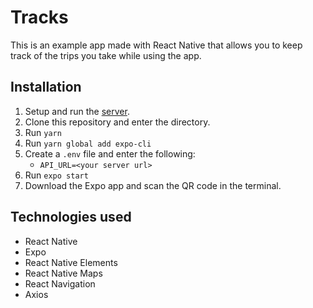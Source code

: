 # Tracks

This is an example app made with React Native that allows you to keep track of the trips you take while using the app.

## Installation

1. Setup and run the [server](https://github.com/charmata/tracks-server).
2. Clone this repository and enter the directory.
3. Run `yarn`
4. Run `yarn global add expo-cli`
5. Create a `.env` file and enter the following:
   - `API_URL=<your server url>`
6. Run `expo start`
7. Download the Expo app and scan the QR code in the terminal.

## Technologies used

- React Native
- Expo
- React Native Elements
- React Native Maps
- React Navigation
- Axios
